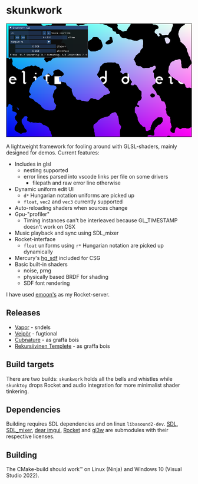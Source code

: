 # skunkwork
![screenshot](screenshot.png)

A lightweight framework for fooling around with GLSL-shaders, mainly designed for demos. Current features:
  * Includes in glsl
    * nesting supported
    * error lines parsed into vscode links per file on some drivers
      * filepath and raw error line otherwise
  * Dynamic uniform edit UI
    * `d*` Hungarian notation uniforms are picked up
    * `float`, `vec2` and `vec3` currently supported
  * Auto-reloading shaders when sources change
  * Gpu-"profiler"
    * Timing instances can't be interleaved because GL_TIMESTAMP doesn't work on OSX
  * Music playback and sync using SDL_mixer
  * Rocket-interface
    * `float` uniforms using `r*` Hungarian notation are picked up dynamically
  * Mercury's [hg_sdf](http://mercury.sexy/hg_sdf) included for CSG
  * Basic built-in shaders
     * noise, prng
     * physically based BRDF for shading
     * SDF font rendering

I have used [emoon's](https://github.com/emoon/rocket) as my Rocket-server.

## Releases

* [Vapor](https://www.youtube.com/watch?v=4k-BJig1lK8) - sndels
* [Veipör](https://www.youtube.com/watch?v=8B8k2klhGAo) - fugtional
* [Cubnature](https://www.youtube.com/watch?v=jPcddtRBYu8) - as graffa bois
* [Rekursiivinen Templete](https://www.youtube.com/watch?v=NA99MrZvlBM) - as graffa bois

## Build targets
There are two builds: `skunkwork` holds all the bells and whistles while `skunktoy` drops Rocket and audio integration for more minimalist shader tinkering.

## Dependencies
Building requires SDL dependencies and on linux `libasound2-dev`. [SDL](https://github.com/libsdl-org/SDL.git), [SDL_mixer](https://github.com/libsdl-org/SDL_mixer), [dear imgui](https://github.com/ocornut/imgui), [Rocket](https://github.com/rocket/rocket) and [gl3w](https://github.com/sndels/libgl3w) are submodules with their respective licenses.

## Building
The CMake-build should work™ on Linux (Ninja) and Windows 10 (Visual Studio 2022).
